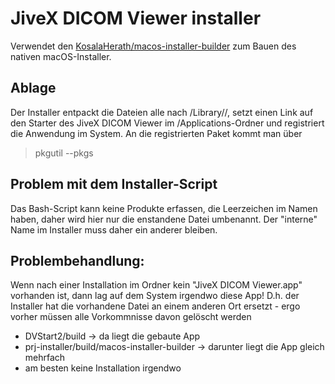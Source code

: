 # JiveX DICOM Viewer installer

Verwendet den
[KosalaHerath/macos-installer-builder](https://github.com/KosalaHerath/macos-installer-builder)
zum Bauen des nativen macOS-Installer.

## Ablage

Der Installer entpackt die Dateien alle nach /Library/<Name>/<Version>, setzt einen Link auf den
Starter des JiveX DICOM Viewer im /Applications-Ordner und registriert die Anwendung im System. An
die registrierten Paket kommt man über
> pkgutil --pkgs

## Problem mit dem Installer-Script

Das Bash-Script kann keine Produkte erfassen, die Leerzeichen im Namen haben, daher wird hier nur
die enstandene Datei umbenannt. Der "interne" Name im Installer muss daher ein anderer bleiben.

## Problembehandlung:

Wenn nach einer Installation im Ordner kein "JiveX DICOM Viewer.app" vorhanden ist, dann lag auf
dem System irgendwo diese App! D.h. der Installer hat die vorhandene Datei an einem anderen Ort
ersetzt - ergo vorher müssen alle Vorkommnisse davon gelöscht werden

- DVStart2/build -> da liegt die gebaute App
- prj-installer/build/macos-installer-builder -> darunter liegt die App gleich mehrfach
- am besten keine Installation irgendwo
